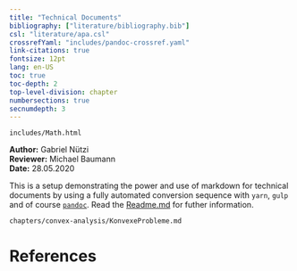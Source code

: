 ```yaml
---
title: "Technical Documents"
bibliography: ["literature/bibliography.bib"]
csl: "literature/apa.csl"
crossrefYaml: "includes/pandoc-crossref.yaml"
link-citations: true
fontsize: 12pt
lang: en-US
toc: true
toc-depth: 2
top-level-division: chapter
numbersections: true
secnumdepth: 3
---
```


``` { .include format=html }
includes/Math.html
```

**Author:** Gabriel Nützi<br>
**Reviewer:** Michael Baumann<br>
**Date:** 28.05.2020

This is a setup demonstrating the power and use of markdown for technical documents by using
a fully automated conversion sequence with `yarn`, `gulp` and of course [`pandoc`](www.pandoc.org).
Read the [Readme.md](https://github.com/gabyx/TechnicalMarkdown/blob/master/Readme.md)
for futher information.

``` { .include }
chapters/convex-analysis/KonvexeProbleme.md
```

# References
